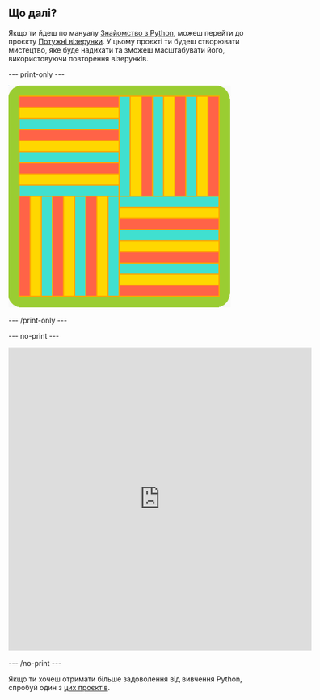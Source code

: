 ## Що далі?

Якщо ти йдеш по мануалу [Знайомство з Python](https://projects.raspberrypi.org/en/pathways/python-intro), можеш перейти до проєкту [Потужні візерунки](https://projects.raspberrypi.org/en/projects/powerful-patterns). У цьому проєкті ти будеш створювати мистецтво, яке буде надихати та зможеш масштабувати його, використовуючи повторення візерунків.

--- print-only ---

![Один з прикладів з проєкту "Потужні візерунки" з використанням обернених геометричних фігур.](images/kek-project.png)

--- /print-only ---

--- no-print ---

<iframe src="https://editor.raspberrypi.org/en/embed/viewer/repeated-patterns-example" width="600" height="600" frameborder="0" marginwidth="0" marginheight="0" allowfullscreen>
</iframe>

--- /no-print ---

Якщо ти хочеш отримати більше задоволення від вивчення Python, спробуй один з [цих проєктів](https://projects.raspberrypi.org/uk-UA/projects?software%5B%5D=python).


